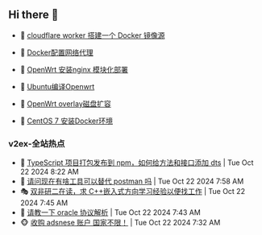 ## Hi there 👋

<!--
**dkyg666/dkyg666** is a ✨ _special_ ✨ repository because its `README.md` (this file) appears on your GitHub profile.

Here are some ideas to get you started:

- 🔭 I’m currently working on ...
- 🌱 I’m currently learning ...
- 👯 I’m looking to collaborate on ...
- 🤔 I’m looking for help with ...
- 💬 Ask me about ...
- 📫 How to reach me: ...
- 😄 Pronouns: ...
- ⚡ Fun fact: ...
-->

<!-- BLOG-POST-LIST:START -->
- 🦩 [cloudflare worker 搭建一个 Docker 镜像源](http://blog.1996099.xyz/archives/cloudflare-worker-da-jian-yi-ge-docker-jing-xiang-zhan) 

- 🚦 [Docker配置网络代理](http://blog.1996099.xyz/archives/dockerpei-zhi-wang-luo-dai-li) 

- 🫶 [OpenWrt 安装nginx 模块化部署](http://blog.1996099.xyz/archives/openwrt-an-zhuang-nginx-mo-kuai-hua-bu-shu) 

- 🦄 [Ubuntu编译Openwrt](http://blog.1996099.xyz/archives/ubuntuzi-bian-yi-openwrt) 

- 🐻 [OpenWrt overlay磁盘扩容](http://blog.1996099.xyz/archives/openwrt-overlay) 

- 🤖 [CentOS 7 安装Docker环境](http://blog.1996099.xyz/archives/centos-docker) 
<!-- BLOG-POST-LIST:END -->

### v2ex-全站热点
<!-- v2ex:START -->
- 🥸 [TypeScript 项目打包发布到 npm，如何给方法和接口添加 dts](https://www.v2ex.com/t/1082613#reply0) | Tue Oct 22 2024 8:22 AM
- 🤗 [请问现在有啥工具可以替代 postman 吗](https://www.v2ex.com/t/1082604#reply8) | Tue Oct 22 2024 7:58 AM
- 🎭 [双非研二在读，求 C++嵌入式方向学习经验以便找工作](https://www.v2ex.com/t/1082599#reply0) | Tue Oct 22 2024 7:45 AM
- 🥷 [请教一下 oracle 协议解析](https://www.v2ex.com/t/1082597#reply5) | Tue Oct 22 2024 7:43 AM
- 🐵 [收购 adsnese 账户 国家不限！](https://www.v2ex.com/t/1082589#reply2) | Tue Oct 22 2024 7:32 AM<!-- v2ex:END -->


